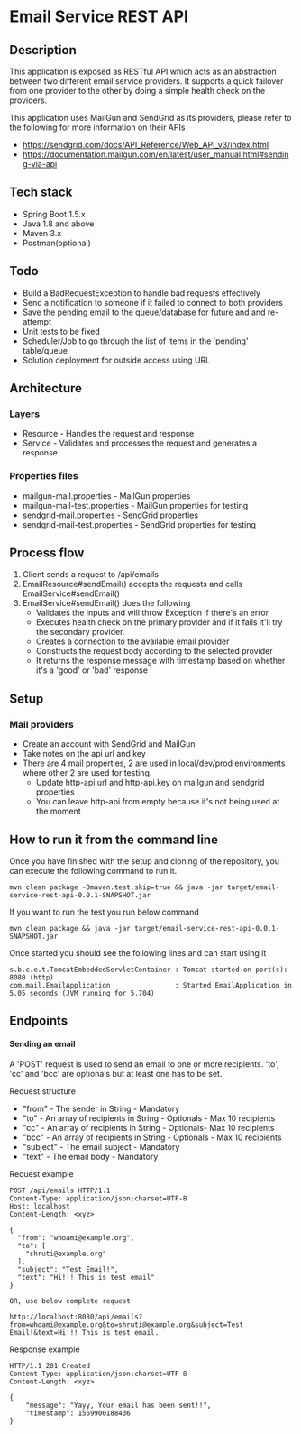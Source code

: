 # Email Service REST API

## Description
This application is exposed as RESTful API which acts as an abstraction between two different email service providers.
It supports a quick failover from one provider to the other by doing a simple health check on the providers.  

This application uses MailGun and SendGrid as its providers, please refer to the following for more information on their APIs

* https://sendgrid.com/docs/API_Reference/Web_API_v3/index.html
* https://documentation.mailgun.com/en/latest/user_manual.html#sending-via-api

## Tech stack
* Spring Boot 1.5.x
* Java 1.8 and above
* Maven 3.x  
* Postman(optional)



## Todo
* Build a BadRequestException to handle bad requests effectively
* Send a notification to someone if it failed to connect to both providers
* Save the pending email to the queue/database for future and and re-attempt 
* Unit tests to be fixed
* Scheduler/Job to go through the list of items in the 'pending' table/queue  
* Solution deployment for outside access using URL



## Architecture

### Layers
* Resource - Handles the request and response
* Service - Validates and processes the request and generates a response

### Properties files
* mailgun-mail.properties - MailGun properties
* mailgun-mail-test.properties - MailGun properties for testing
* sendgrid-mail.properties - SendGrid properties
* sendgrid-mail-test.properties - SendGrid properties for testing  



## Process flow
1. Client sends a request to /api/emails
2. EmailResource#sendEmail() accepts the requests and calls EmailService#sendEmail()
3. EmailService#sendEmail() does the following
    * Validates the inputs and will throw Exception if there's an error
    * Executes health check on the primary provider and if it fails it'll try the secondary provider. 
    * Creates a connection to the available email provider
    * Constructs the request body according to the selected provider
    * It returns the response message with timestamp based on whether it's a 'good' or 'bad' response



## Setup

### Mail providers
* Create an account with SendGrid and MailGun
* Take notes on the api url and key
* There are 4 mail properties, 2 are used in local/dev/prod environments where other 2 are used for testing.
    * Update http-api.url and http-api.key on mailgun and sendgrid properties
    * You can leave http-api.from empty because it's not being used at the moment
    

## How to run it from the command line

Once you have finished with the setup and cloning of the repository, you can execute the following command to run it. 
```text
mvn clean package -Dmaven.test.skip=true && java -jar target/email-service-rest-api-0.0.1-SNAPSHOT.jar
```
If you want to run the test you run below command 
```text
mvn clean package && java -jar target/email-service-rest-api-0.0.1-SNAPSHOT.jar
```

Once started you should see the following lines and can start using it
```text
s.b.c.e.t.TomcatEmbeddedServletContainer : Tomcat started on port(s): 8080 (http)
com.mail.EmailApplication                : Started EmailApplication in 5.05 seconds (JVM running for 5.704)
```  



## Endpoints
#### Sending an email
A 'POST' request is used to send an email to one or more recipients. 'to', 'cc' and 'bcc' are optionals but at least one has to be set.

Request structure

* "from" - The sender in String - Mandatory
* "to" - An array of recipients in String - Optionals - Max 10 recipients
* "cc" - An array of recipients in String - Optionals- Max 10 recipients
* "bcc" - An array of recipients in String - Optionals - Max 10 recipients
* "subject" - The email subject - Mandatory
* "text" - The email body - Mandatory

Request example

```text
POST /api/emails HTTP/1.1
Content-Type: application/json;charset=UTF-8
Host: localhost
Content-Length: <xyz>

{
  "from": "whoami@example.org",
  "to": [
    "shruti@example.org"
  ],
  "subject": "Test Email!",
  "text": "Hi!!! This is test email"
}

OR, use below complete request 

http://localhost:8080/api/emails?from=whoami@example.org&to=shruti@example.org&subject=Test Email!&text=Hi!!! This is test email.
```

Response example
```text
HTTP/1.1 201 Created
Content-Type: application/json;charset=UTF-8
Content-Length: <xyz>

{
    "message": "Yayy, Your email has been sent!!",
    "timestamp": 1569900188436
}
```
